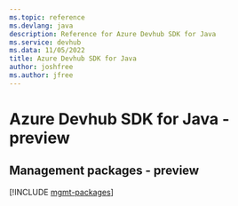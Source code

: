 ```yaml
---
ms.topic: reference
ms.devlang: java
description: Reference for Azure Devhub SDK for Java
ms.service: devhub
ms.data: 11/05/2022
title: Azure Devhub SDK for Java
author: joshfree
ms.author: jfree
---
```

# Azure Devhub SDK for Java - preview

## Management packages - preview
[!INCLUDE [mgmt-packages](devhub-mgmt-index.md)]